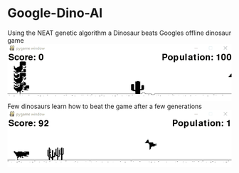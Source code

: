 # Google-Dino-Al
Using the NEAT genetic algorithm a Dinosaur beats Googles offline dinosaur game 
<br>
![](demo/dinolearning.gif)
<br>
Few dinosaurs learn how to beat the game after a few generations 
![](demo/dinobeat.gif)

